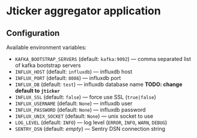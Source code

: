 # Jticker aggregator application

## Configuration

Available environment variables:

* `KAFKA_BOOTSTRAP_SERVERS` (default: `kafka:9092`) — comma separated list of kafka bootstrap servers
* `INFLUX_HOST` (default: `influxdb`) — influxdb host
* `INFLUX_PORT` (default: `8086`) — influxdb port
* `INFLUX_DB` (default: `test`) — influxdb database name **TODO: change default to `jticker`**
* `INFLUX_SSL` (default: `false`) — force use SSL (`true|false`)
* `INFLUX_USERNAME` (default: `None`) — influxdb user
* `INFLUX_PASSWORD` (default: `None`) — influxdb password
* `INFLUX_UNIX_SOCKET` (default: `None`) — unix socket to use
* `LOG_LEVEL` (default: `INFO`) — log level (`ERROR`, `INFO`, `WARN`, `DEBUG`)
* `SENTRY_DSN` (default: _empty_) — Sentry DSN connection string
